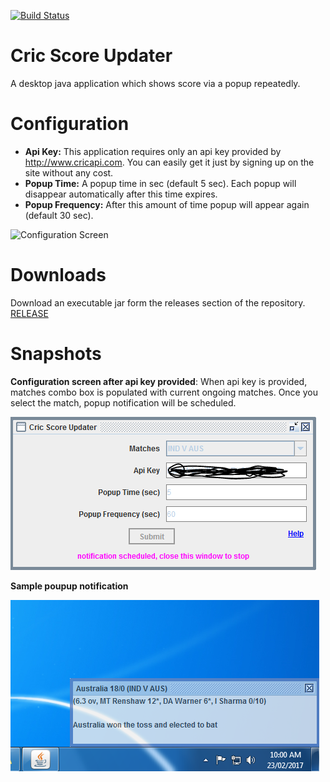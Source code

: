 [![Build Status](https://travis-ci.org/hemantsonu20/cric-score-updater.svg?branch=master)](https://travis-ci.org/hemantsonu20/cric-score-updater)

# Cric Score Updater
A desktop java application which shows score via a popup repeatedly.

# Configuration
* **Api Key:** This application requires only an api key provided by http://www.cricapi.com. You can easily get it just by signing up on the site without any cost.
* **Popup Time:** A popup time in sec (default 5 sec). Each popup will disappear automatically after this time expires.
* **Popup Frequency:** After this amount of time popup will appear again (default 30 sec).

![Configuration Screen](docs/setting-frame.PNG)

# Downloads
Download an executable jar form the releases section of the repository. [RELEASE](https://github.com/hemantsonu20/cric-score-updater/releases)

# Snapshots
**Configuration screen after api key provided**: When api key is provided, matches combo box is populated with current ongoing matches. Once you select the match, popup notification will be scheduled.

![Configuration Screen](docs/setting-frame-populated.PNG)

**Sample poupup notification**

![Popup Screen](docs/popup.PNG)
